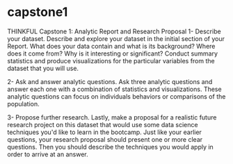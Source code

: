 # capstone1
THINKFUL Capstone 1: Analytic Report and Research Proposal
1- Describe your dataset. Describe and explore your dataset in the initial section of your Report. What does your data contain and what is its background? Where does it come from? Why is it interesting or significant? Conduct summary statistics and produce visualizations for the particular variables from the dataset that you will use.

2- Ask and answer analytic questions. Ask three analytic questions and answer each one with a combination of statistics and visualizations. These analytic questions can focus on individuals behaviors or comparisons of the population.

3- Propose further research. Lastly, make a proposal for a realistic future research project on this dataset that would use some data science techniques you'd like to learn in the bootcamp. Just like your earlier questions, your research proposal should present one or more clear questions. Then you should describe the techniques you would apply in order to arrive at an answer.
